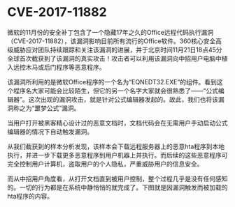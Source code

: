 # CVE-2017-11882

微软的11月份的安全补丁包含了一个隐藏17年之久的Office远程代码执行漏洞（CVE-2017-11882），该漏洞影响目前所有流行的Office软件。360核心安全高级威胁应对团队持续跟踪和关注该漏洞的进展，并于北京时间11月21日18点45分全球首次截获到了该漏洞的真实攻击！攻击者可以利用该漏洞向中招用户电脑中植入远控木马或后门程序等恶意程序。

该漏洞所利用的是微软Office程序的一个名为“EQNEDT32.EXE”的组件。看到这个程序名大家可能会比较陌生，但它的另一个名字大家就会很熟悉了——“公式编辑器”。这次出现的漏洞攻击，就是针对公式编辑器发起的。故此，我们也将该漏洞称之为“噩梦公式”漏洞。

当用户打开被黑客精心设计过的恶意文档时，文档代码会在无需用户手动启动公式编辑器的情况下自动触发漏洞。

从我们截获到的样本分析发现，该样本会下载远程服务器上的恶意hta程序到本地执行，并进一步下载更多恶意程序到用户机器上并执行。而后续的这些恶意程序可完全控制用户计算机，盗取用户的个人隐私，严重威胁用户的信息安全。

而从中招用户角度看，从打开文档直到被用户控制，整个过程几乎是没有任何感知的。一切的行为都是在系统中静悄悄的就完成了。下图就是因漏洞触发而被加载的hta程序的内容。